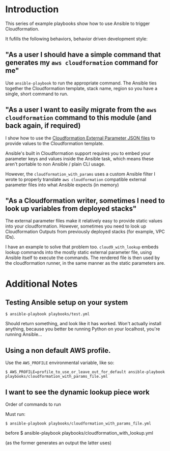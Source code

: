 # Introduction

This series of example playbooks show how to use Ansible to trigger Cloudformation.

It fufills the following behaviors, behavior driven development style:

## "As a user I should have a simple command that generates my `aws cloudformation` command for me"

Use `ansible-playbook` to run the appropriate command. The Ansible ties together the Cloudformation template, stack name, region so you have a single, short command to run.

## "As a user I want to easily migrate from the `aws cloudformation` command to this module (and back again, if required)

I show how to use the [Cloudformation External Parameter JSON files](https://github.com/aws/aws-cli/issues/2275) to provide values to the Cloudformation template.

Ansible's built in Cloudformation support requires you to embed your parameter keys and values inside the Ansible task, which means these aren't portable to non Ansible / plain CLI usage.

However, the `cloudformation_with_params` uses a custom Ansible filter I wrote to properly translate `aws cloudformation` compatible external parameter files into what Ansible expects (in memory)

## "As a Cloudformation writer, sometimes I need to look up variables from deployed stacks"

The external parameter files make it relatively easy to provide static values into your cloudformation. However, sometimes you need to look up Cloudformation Outputs from previously deployed stacks (for example, VPC IDs).

I have an example to solve that problem too. `cloud9_with_lookup` embeds lookup commands into the mostly static external parameter file, using Ansible itself to execute the commands. The rendered file is then used by the cloudformation runner, in the same manner as the static parameters are.

# Additional Notes

## Testing Ansible setup on your system

    $ ansible-playbook playbooks/test.yml

Should return something, and look like it has worked. Won't actually install anything, because you better be running Python on your localhost, you're running Ansible...

## Using a non default AWS profile.

Use the `AWS_PROFILE` environmental variable, like so:

    $ AWS_PROFILE=profile_to_use_or_leave_out_for_default ansible-playbook playbooks/cloudformation_with_params_file.yml

## I want to see the dynamic lookup piece work

Order of commands to run

Must run:

    $ ansible-playbook playbooks/cloudformation_with_params_file.yml    

before
    $ ansible-playbook playbooks/cloudformation_with_lookup.yml

(as the former generates an output the latter uses)
